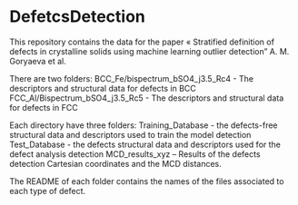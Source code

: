 # DefetcsDetection

This repository contains the data for the paper « Stratified definition of defects in crystalline solids using machine learning outlier detection” A. M. Goryaeva et al. 

There are two folders:
BCC_Fe/bispectrum_bSO4_j3.5_Rc4  - The descriptors and structural data for defects in BCC
FCC_Al/Bispectrum_bSO4_j3.5_Rc5  - The descriptors and structural data for defects in FCC

Each directory have three folders:
Training_Database  - the defects-free structural data and descriptors used to train the model detection 
Test_Database - the defects structural data and descriptors used for the defect analysis detection 
MCD_results_xyz – Results of the defects detection Cartesian coordinates and the MCD distances. 

The README of each folder contains the names of the files associated to each type of defect.  

